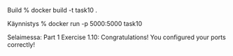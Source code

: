 Build
    % docker build -t task10 .

Käynnistys
    % docker run -p 5000:5000 task10

Selaimessa:
    Part 1
    Exercise 1.10: Congratulations! You configured your ports correctly!